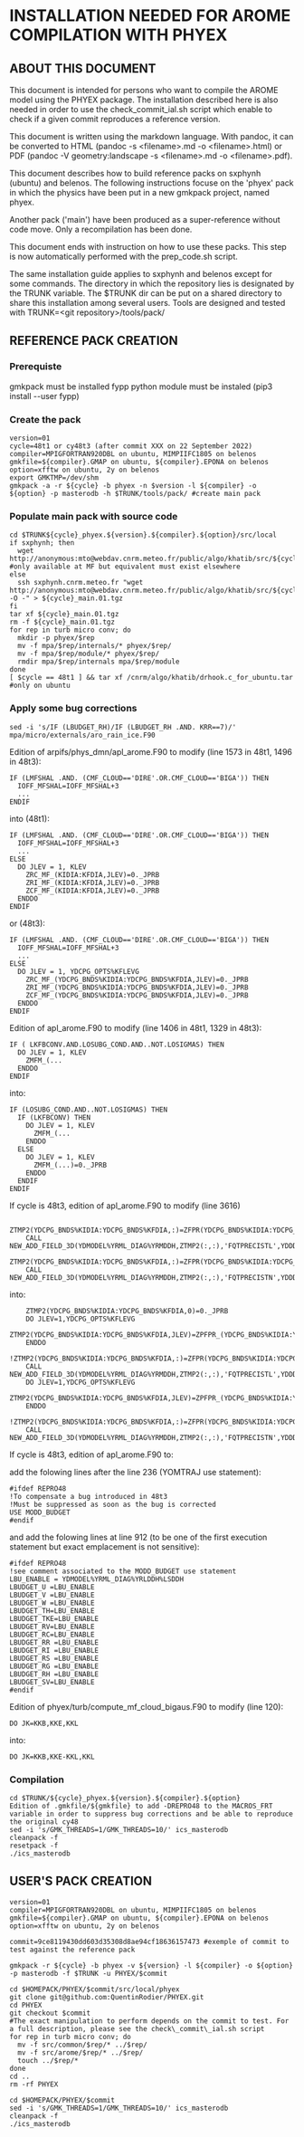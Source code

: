 # INSTALLATION NEEDED FOR AROME COMPILATION WITH PHYEX

## ABOUT THIS DOCUMENT

This document is intended for persons who want to compile the AROME model using the PHYEX package.
The installation described here is also needed in order to use the check\_commit\_ial.sh script which enable to check if a given commit reproduces a reference version.

This document is written using the markdown language. With pandoc, it can be converted to HTML (pandoc -s \<filename\>.md -o \<filename\>.html) or PDF (pandoc -V geometry:landscape -s \<filename\>.md -o \<filename\>.pdf).

This document describes how to build reference packs on sxphynh (ubuntu) and belenos.
The following instructions focuse on the 'phyex' pack in which the physics
have been put in a new gmkpack project, named phyex.

Another pack ('main') have been produced as a super-reference without code
move. Only a recompilation has been done.

This document ends with instruction on how to use these packs. This step
is now automatically performed with the prep\_code.sh script.

The same installation guide applies to sxphynh and belenos except for some commands.
The directory in which the repository lies is designated by the TRUNK variable.
The $TRUNK dir can be put on a shared directory to share this installation among several users.
Tools are designed and tested with TRUNK=\<git repository\>/tools/pack/

## REFERENCE PACK CREATION

### Prerequiste
gmkpack must be installed
fypp python module must be instaled (pip3 install --user fypp)

### Create the pack

```
version=01
cycle=48t1 or cy48t3 (after commit XXX on 22 September 2022)
compiler=MPIGFORTRAN920DBL on ubuntu, MIMPIIFC1805 on belenos
gmkfile=${compiler}.GMAP on ubuntu, ${compiler}.EPONA on belenos
option=xfftw on ubuntu, 2y on belenos
export GMKTMP=/dev/shm
gmkpack -a -r ${cycle} -b phyex -n $version -l ${compiler} -o ${option} -p masterodb -h $TRUNK/tools/pack/ #create main pack
```

### Populate main pack with source code

```
cd $TRUNK${cycle}_phyex.${version}.${compiler}.${option}/src/local
if sxphynh; then
  wget http://anonymous:mto@webdav.cnrm.meteo.fr/public/algo/khatib/src/${cycle}_main.01.tgz #only available at MF but equivalent must exist elsewhere
else
  ssh sxphynh.cnrm.meteo.fr "wget http://anonymous:mto@webdav.cnrm.meteo.fr/public/algo/khatib/src/${cycle}_main.01.tgz -O -" > ${cycle}_main.01.tgz
fi
tar xf ${cycle}_main.01.tgz
rm -f ${cycle}_main.01.tgz
for rep in turb micro conv; do
  mkdir -p phyex/$rep
  mv -f mpa/$rep/internals/* phyex/$rep/
  mv -f mpa/$rep/module/* phyex/$rep/
  rmdir mpa/$rep/internals mpa/$rep/module
done
[ $cycle == 48t1 ] && tar xf /cnrm/algo/khatib/drhook.c_for_ubuntu.tar #only on ubuntu
```

### Apply some bug corrections

```
sed -i 's/IF (LBUDGET_RH)/IF (LBUDGET_RH .AND. KRR==7)/' mpa/micro/externals/aro_rain_ice.F90
```

Edition of arpifs/phys\_dmn/apl\_arome.F90 to modify (line 1573 in 48t1, 1496 in 48t3):

  ```
  IF (LMFSHAL .AND. (CMF_CLOUD=='DIRE'.OR.CMF_CLOUD=='BIGA')) THEN
    IOFF_MFSHAL=IOFF_MFSHAL+3
    ...
  ENDIF
  ```

into (48t1):

  ```
  IF (LMFSHAL .AND. (CMF_CLOUD=='DIRE'.OR.CMF_CLOUD=='BIGA')) THEN
    IOFF_MFSHAL=IOFF_MFSHAL+3
    ...
  ELSE
    DO JLEV = 1, KLEV
      ZRC_MF_(KIDIA:KFDIA,JLEV)=0._JPRB
      ZRI_MF_(KIDIA:KFDIA,JLEV)=0._JPRB
      ZCF_MF_(KIDIA:KFDIA,JLEV)=0._JPRB
    ENDDO
  ENDIF
  ```

or (48t3):

  ```
  IF (LMFSHAL .AND. (CMF_CLOUD=='DIRE'.OR.CMF_CLOUD=='BIGA')) THEN
    IOFF_MFSHAL=IOFF_MFSHAL+3
    ...
  ELSE
    DO JLEV = 1, YDCPG_OPTS%KFLEVG
      ZRC_MF_(YDCPG_BNDS%KIDIA:YDCPG_BNDS%KFDIA,JLEV)=0._JPRB                         
      ZRI_MF_(YDCPG_BNDS%KIDIA:YDCPG_BNDS%KFDIA,JLEV)=0._JPRB                         
      ZCF_MF_(YDCPG_BNDS%KIDIA:YDCPG_BNDS%KFDIA,JLEV)=0._JPRB                         
    ENDDO
  ENDIF
  ```

Edition of apl\_arome.F90 to modify (line 1406 in 48t1, 1329 in 48t3):

  ```
  IF ( LKFBCONV.AND.LOSUBG_COND.AND..NOT.LOSIGMAS) THEN
    DO JLEV = 1, KLEV
      ZMFM_(...
    ENDDO
  ENDIF
  ```

into:

  ```
  IF (LOSUBG_COND.AND..NOT.LOSIGMAS) THEN
    IF (LKFBCONV) THEN
      DO JLEV = 1, KLEV
        ZMFM_(...
      ENDDO
    ELSE
      DO JLEV = 1, KLEV
        ZMFM_(...)=0._JPRB
      ENDDO
    ENDIF
  ENDIF
  ```

If cycle is 48t3, edition of apl\_arome.F90 to modify (line 3616)

  ```
      ZTMP2(YDCPG_BNDS%KIDIA:YDCPG_BNDS%KFDIA,:)=ZFPR(YDCPG_BNDS%KIDIA:YDCPG_BNDS%KFDIA,:,2)+ZFPR(YDCPG_BNDS%KIDIA:YDCPG_BNDS%KFDIA,:,3)
      CALL NEW_ADD_FIELD_3D(YDMODEL%YRML_DIAG%YRMDDH,ZTMP2(:,:),'FQTPRECISTL',YDDDH)
      ZTMP2(YDCPG_BNDS%KIDIA:YDCPG_BNDS%KFDIA,:)=ZFPR(YDCPG_BNDS%KIDIA:YDCPG_BNDS%KFDIA,:,4)+ZFPR(YDCPG_BNDS%KIDIA:YDCPG_BNDS%KFDIA,:,5)
      CALL NEW_ADD_FIELD_3D(YDMODEL%YRML_DIAG%YRMDDH,ZTMP2(:,:),'FQTPRECISTN',YDDDH)
  ```

into:

  ```
      ZTMP2(YDCPG_BNDS%KIDIA:YDCPG_BNDS%KFDIA,0)=0._JPRB
      DO JLEV=1,YDCPG_OPTS%KFLEVG
        ZTMP2(YDCPG_BNDS%KIDIA:YDCPG_BNDS%KFDIA,JLEV)=ZPFPR_(YDCPG_BNDS%KIDIA:YDCPG_BNDS%KFDIA,JLEV,2)+ZPFPR_(YDCPG_BNDS%KIDIA:YDCPG_BNDS%KFDIA,JLEV,4)
      ENDDO
      !ZTMP2(YDCPG_BNDS%KIDIA:YDCPG_BNDS%KFDIA,:)=ZFPR(YDCPG_BNDS%KIDIA:YDCPG_BNDS%KFDIA,:,2)+ZFPR(YDCPG_BNDS%KIDIA:YDCPG_BNDS%KFDIA,:,3)
      CALL NEW_ADD_FIELD_3D(YDMODEL%YRML_DIAG%YRMDDH,ZTMP2(:,:),'FQTPRECISTL',YDDDH)
      DO JLEV=1,YDCPG_OPTS%KFLEVG
        ZTMP2(YDCPG_BNDS%KIDIA:YDCPG_BNDS%KFDIA,JLEV)=ZPFPR_(YDCPG_BNDS%KIDIA:YDCPG_BNDS%KFDIA,JLEV,4)+ZPFPR_(YDCPG_BNDS%KIDIA:YDCPG_BNDS%KFDIA,JLEV,5)
      ENDDO
      !ZTMP2(YDCPG_BNDS%KIDIA:YDCPG_BNDS%KFDIA,:)=ZFPR(YDCPG_BNDS%KIDIA:YDCPG_BNDS%KFDIA,:,4)+ZFPR(YDCPG_BNDS%KIDIA:YDCPG_BNDS%KFDIA,:,5)
      CALL NEW_ADD_FIELD_3D(YDMODEL%YRML_DIAG%YRMDDH,ZTMP2(:,:),'FQTPRECISTN',YDDDH)
  ```

If cycle is 48t3, edition of apl\_arome.F90 to:

add the folowing lines after the line 236 (YOMTRAJ use statement):

  ```
  #ifdef REPRO48
  !To compensate a bug introduced in 48t3
  !Must be suppressed as soon as the bug is corrected
  USE MODD_BUDGET
  #endif
  ```

and add the folowing lines at line 912 (to be one of the first execution statement but exact emplacement is not sensitive):

  ```
  #ifdef REPRO48
  !see comment associated to the MODD_BUDGET use statement
  LBU_ENABLE = YDMODEL%YRML_DIAG%YRLDDH%LSDDH
  LBUDGET_U =LBU_ENABLE
  LBUDGET_V =LBU_ENABLE
  LBUDGET_W =LBU_ENABLE
  LBUDGET_TH=LBU_ENABLE
  LBUDGET_TKE=LBU_ENABLE
  LBUDGET_RV=LBU_ENABLE
  LBUDGET_RC=LBU_ENABLE
  LBUDGET_RR =LBU_ENABLE
  LBUDGET_RI =LBU_ENABLE
  LBUDGET_RS =LBU_ENABLE
  LBUDGET_RG =LBU_ENABLE
  LBUDGET_RH =LBU_ENABLE
  LBUDGET_SV=LBU_ENABLE
  #endif
  ```

Edition of phyex/turb/compute\_mf\_cloud\_bigaus.F90 to modify (line 120):

  ```
  DO JK=KKB,KKE,KKL
  ```

into:

  ```
  DO JK=KKB,KKE-KKL,KKL
  ```

### Compilation

```
cd $TRUNK/${cycle}_phyex.${version}.${compiler}.${option}
Edition of .gmkfile/${gmkfile} to add -DREPRO48 to the MACROS_FRT variable in order to suppress bug corrections and be able to reproduce the original cy48
sed -i 's/GMK_THREADS=1/GMK_THREADS=10/' ics_masterodb
cleanpack -f
resetpack -f
./ics_masterodb
```

## USER\'S PACK CREATION

```
version=01
compiler=MPIGFORTRAN920DBL on ubuntu, MIMPIIFC1805 on belenos
gmkfile=${compiler}.GMAP on ubuntu, ${compiler}.EPONA on belenos
option=xfftw on ubuntu, 2y on belenos

commit=9ce8119430dd603d35308d8ae94cf18636157473 #exemple of commit to test against the reference pack

gmkpack -r ${cycle} -b phyex -v ${version} -l ${compiler} -o ${option} -p masterodb -f $TRUNK -u PHYEX/$commit

cd $HOMEPACK/PHYEX/$commit/src/local/phyex
git clone git@github.com:QuentinRodier/PHYEX.git
cd PHYEX
git checkout $commit
#The exact manipulation to perform depends on the commit to test. For a full description, please see the check\_commit\_ial.sh script
for rep in turb micro conv; do
  mv -f src/common/$rep/* ../$rep/
  mv -f src/arome/$rep/* ../$rep/
  touch ../$rep/*
done
cd ..
rm -rf PHYEX

cd $HOMEPACK/PHYEX/$commit
sed -i 's/GMK_THREADS=1/GMK_THREADS=10/' ics_masterodb
cleanpack -f
./ics_masterodb
```
